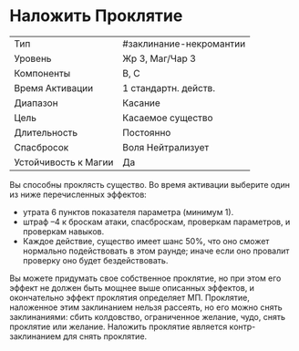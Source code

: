 
# Наложить Проклятие

|                      |                         |
| -------------------- | ----------------------- |
| Тип                  | #заклинание-некромантии | 
| Уровень              | Жр 3, Маг/Чар 3         |
| Компоненты           | В, С                    |
| Время Активации      | 1 стандартн. действ.    |
| Диапазон             | Касание                 |
| Цель                 | Касаемое существо       |
| Длительность         | Постоянно               |
| Спасбросок           | Воля Нейтрализует       |
| Устойчивость к Магии | Да                      |

Вы способны проклясть существо. Во
время активации выберите один из ниже перечисленных эффектов:
- утрата 6 пунктов показателя параметра (минимум 1).
- штраф –4 к броскам атаки, спасброскам, проверкам параметров, и проверкам навыков.
- Каждое действие, существо имеет шанс 50%, что оно сможет нормально подействовать в этом раунде; иначе если оно провалит проверку оно будет бездействовать.

Вы можете придумать свое собственное проклятие, но при этом его эффект не должен быть мощнее выше описанных эффектов, и окончательно
эффект проклятия определяет МП. Проклятие, наложенное этим заклинанием нельзя рассеять, но его можно снять заклинаниями: сбить колдовство, ограниченное желание, чудо, снять проклятие или желание.
Наложить проклятие является контр-заклинанием для снять проклятие.